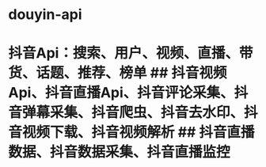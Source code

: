 # douyin-api
 # 抖音Api：搜索、用户、视频、直播、带货、话题、推荐、榜单  ## 抖音视频Api、抖音直播Api、抖音评论采集、抖音弹幕采集、抖音爬虫、抖音去水印、抖音视频下载、抖音视频解析 ## 抖音直播数据、抖音数据采集、抖音直播监控
